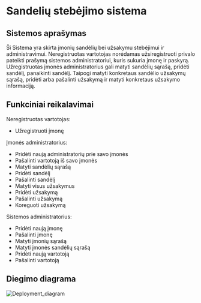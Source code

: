 # Sandelių stebėjimo sistema
## Sistemos aprašymas

Ši Sistema yra skirta įmonių sandėlių bei užsakymu stebėjimui ir administravimui. Neregistruotas vartotojas norėdamas užsiregistruoti privalo pateikti prašymą sistemos administratoriui, kuris sukuria įmonę ir paskyrą. Užregistruotas įmonės administratorius gali matyti sandėlių sąrašą, pridėti sandėlį, panaikinti sandėlį. Taipogi matyti konkretaus sandėlio užsakymų sąrašą, pridėti arba pašalinti užsakymą ir matyti konkretaus užsakymo informaciją.

## Funkciniai reikalavimai

Neregistruotas vartotojas:

-	Užregistruoti įmonę

Įmonės administratorius:

-	Pridėti naują administratorių prie savo įmonės
-	Pašalinti vartotoją iš savo įmonės
-	Matyti sandėlių sąrašą
- Pridėti sandėlį
-	Pašalinti sandėlį
-	Matyti visus užsakymus
-	Pridėti užsakymą
-	Pašalinti užsakymą
-	Koreguoti užsakymą

Sistemos administratorius:

-	Pridėti naują įmonę
-	Pašalinti įmonę
-	Matyti įmonių sąrašą
-	Matyti įmonės sandėlių sąrašą
-	Pridėti naują vartotoją
-	Pašalinti vartotoją

## Diegimo diagrama

![Deployment_diagram](https://github.com/N3XUSAS/Saityno_projektas/assets/99688436/957625d6-33f9-474d-8b6d-a064e8041da9)
